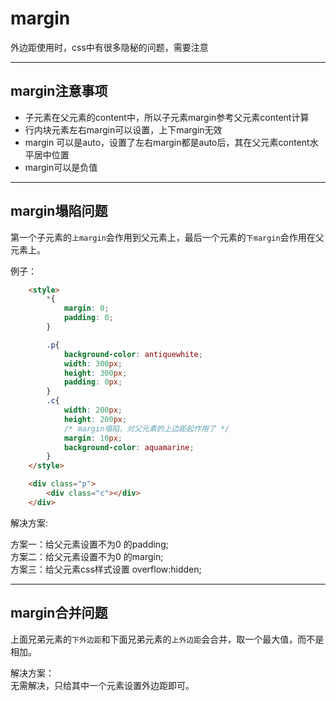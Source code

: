 # margin

外边距使用时，css中有很多隐秘的问题，需要注意

---

## margin注意事项

* 子元素在父元素的content中，所以子元素margin参考父元素content计算
* 行内块元素左右margin可以设置，上下margin无效
* margin 可以是auto，设置了左右margin都是auto后，其在父元素content水平居中位置
* margin可以是负值

---

## margin塌陷问题

第一个子元素的`上margin`会作用到父元素上，最后一个元素的`下margin`会作用在父元素上。

例子：

```html
    <style>
        *{
            margin: 0;
            padding: 0;
        }

        .p{
            background-color: antiquewhite;
            width: 300px;
            height: 300px;
            padding: 0px;
        }
        .c{
            width: 200px;
            height: 200px;
            /* margin塌陷，对父元素的上边距起作用了 */
            margin: 10px;
            background-color: aquamarine;
        }
    </style>

    <div class="p">
        <div class="c"></div>
    </div>
```

解决方案:

方案一：给父元素设置不为0 的padding;  
方案二：给父元素设置不为0 的margin;  
方案三：给父元素css样式设置 overflow:hidden;

---

## margin合并问题

上面兄弟元素的`下外边距`和下面兄弟元素的`上外边距`会合并，取一个最大值，而不是相加。

解决方案：  
无需解决，只给其中一个元素设置外边距即可。
